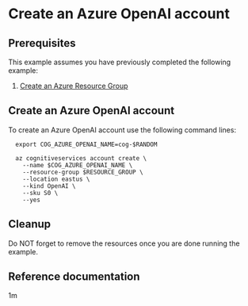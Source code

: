 
# Create an Azure OpenAI account

## Prerequisites

This example assumes you have previously completed the following example:

1. [Create an Azure Resource Group](../../group/create/README.md)

## Create an Azure OpenAI account

<!-- workflow.run()

  if [[ -z $REGION ]]; then
    export REGION=eastus
  fi

  -->
<!-- workflow.cron(0 17 * * 4) -->
<!-- workflow.include(../../group/create/README.md) -->

To create an Azure OpenAI account use the following command lines:

```shell
  export COG_AZURE_OPENAI_NAME=cog-$RANDOM

  az cognitiveservices account create \
    --name $COG_AZURE_OPENAI_NAME \
    --resource-group $RESOURCE_GROUP \
    --location eastus \
    --kind OpenAI \
    --sku S0 \
    --yes
```

## Cleanup

<!-- workflow.directOnly()

  export RESULT=$(az cognitiveservices account show --name $COG_AZURE_OPENAI_NAME --resource-group $RESOURCE_GROUP --output tsv --query properties.provisioningState)
  az group delete --name $RESOURCE_GROUP --yes || true
  if [[ "$RESULT" != Succeeded ]]; then
    echo "Azure OpenAI account " $COG_AZURE_OPENAI_NAME " was not created successfully"
    exit 1
  fi

  -->

Do NOT forget to remove the resources once you are done running the example.

## Reference documentation

1m
